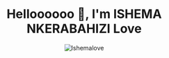<h1 align="center">Helloooooo 👋, I'm ISHEMA NKERABAHIZI Love</h1>
<p align="center">
  <img src="https://komarev.com/ghpvc/?username=Ishemalove&label=Profile%20views&color=0e75b6&style=flat" alt="Ishemalove" />
</p>


